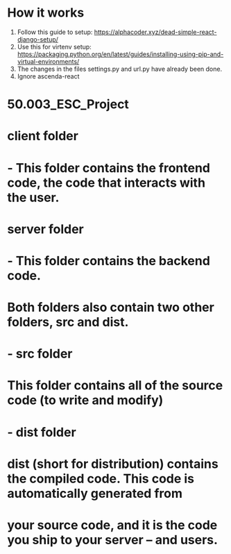 # How it works
1) Follow this guide to setup: https://alphacoder.xyz/dead-simple-react-django-setup/
2) Use this for virtenv setup: https://packaging.python.org/en/latest/guides/installing-using-pip-and-virtual-environments/
3) The changes in the files settings.py and url.py have already been done.
4) Ignore ascenda-react

# 50.003_ESC_Project

# client folder

# - This folder contains the frontend code, the code that interacts with the user.

# server folder

# - This folder contains the backend code.

# Both folders also contain two other folders, src and dist.

# - src folder

# This folder contains all of the source code (to write and modify)

# - dist folder

# dist (short for distribution) contains the compiled code. This code is automatically generated from

# your source code, and it is the code you ship to your server – and users.
